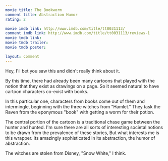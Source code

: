 ```yaml
---
movie title: The Bookworm
comment title: Abstraction Humor
rating: 2

movie imdb link: http://www.imdb.com/title/tt0031113/
comment imdb link: http://www.imdb.com/title/tt0031113/reviews-1
movie tmdb link: 
movie tmdb trailer: 
movie tmdb poster: 

layout: comment
---
```


Hey, I'll bet you saw this and didn't really think about it.

By this time, there had already been many cartoons that played with the notion that they exist as drawings on a page. So it seemed natural to have cartoon characters co-exist with books.

In this particular one, characters from books come out of them and intermingle, beginning with the three witches from "Hamlet." They task the Raven from the eponymous "book" with getting a worm for their potion.

The central portion of the cartoon is a traditional chase game between the hunter and hunted. I'm sure there are all sorts of interesting societal notions to be drawn from the prevalence of these stories, But what interests me is this wrapper. Its amazingly sophisticated in its abstraction, the humor of abstraction.

The witches are stolen from Disney, "Snow White," I think.
